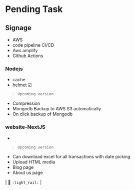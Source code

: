 # Pending Task


## Signage
- AWS
- code pipeline CI/CD
- Aws amplify
- Github Actions

### Nodejs
- cache
- helmet &#9745;
> `Upcoming version`
- Compression
- Mongodb Backup to AWS S3 automatically
- On click backup of Mongodb

### website-NextJS
-
> `Upcoming version`
- Can download excel for all transactions with date picking
- Upload HTML media
- Blog page
- About us page

| :light_rail: `:light_rail:` |